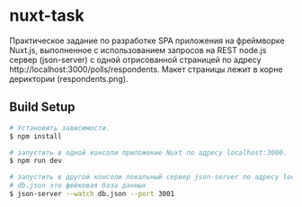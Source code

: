 # nuxt-task

Практическое задание по разработке SPA приложения на фреймворке Nuxt.js, выполненное c использованием запросов на REST node.js сервер (json-server) с одной отрисованной страницей по адресу http://localhost:3000/polls/respondents. Макет страницы лежит в корне дериктории (respondents.png).

## Build Setup

```bash
# Установить зависимости.
$ npm install

# запустить в одной консоли приложение Nuxt по адресу localhost:3000.
$ npm run dev

# запустить в другой консоли локальный сервер json-server по адресу localhost:3001.
# db.json это фейковая база данных
$ json-server --watch db.json --port 3001

```
